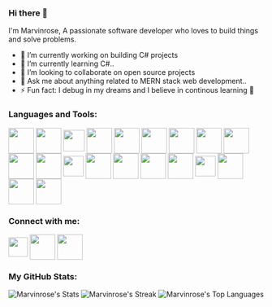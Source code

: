 ### Hi there 👋

I'm Marvinrose, A passionate software developer who loves to build things and solve problems.

- 🔭 I’m currently working on building C# projects
- 🌱 I’m currently learning C#..
- 👯 I’m looking to collaborate on open source projects
- 💬 Ask me about anything related to MERN stack web development.. 
- ⚡ Fun fact: I debug in my dreams and I believe in continous learning 🤭

### Languages and Tools:
<a href="https://www.javascript.com/" target="blank"><img align="center" src="https://github.com/Marvinrose/Marvinrose/assets/105444033/bffbf3e4-b23b-46d6-97a2-d622cbcb9c41" height="50" /></a>  <a href="https://react.dev/" target="blank"><img align="center" src="https://github.com/Marvinrose/Marvinrose/assets/105444033/e5e37f49-b6a4-44c9-8aaf-c7cf77df9185" height="50" /></a>   <a href="https://getbootstrap.com/" target="blank"><img align="center" src="https://github.com/Marvinrose/Marvinrose/assets/105444033/a20aae8f-8931-4063-9655-eb89906138ad" height="42" /></a>      <a href="https://nodejs.org/en" target="blank"><img align="center" src="https://github.com/Marvinrose/Marvinrose/assets/105444033/936af5e2-73e3-4d49-ab64-b20299c2f09d" height="50" /></a>       <a href="https://www.mysql.com/" target="blank"><img align="center" src="https://github.com/Marvinrose/Marvinrose/assets/105444033/81f40465-d518-4611-98fd-f356cc6bc09c" height="50" /></a>    <a href="https://www.figma.com/" target="blank"><img align="center" src="https://github.com/Marvinrose/Marvinrose/assets/105444033/e8331f1c-db09-45dd-bcb8-d2ef39869113" height="50" /></a>   <a href="https://www.adobe.com/" target="blank"><img align="center" src="https://github.com/Marvinrose/Marvinrose/assets/105444033/df2603fa-0393-4f2b-b8fb-7d2285f95a93" height="50" /></a>     <a href="https://www.w3schools.com/css/" target="blank"><img align="center" src="https://github.com/Marvinrose/Marvinrose/assets/105444033/00b20fb4-676e-4297-a23a-0b106b6c50f7" height="50" /></a>    <a href="https://www.w3schools.com/html/" target="blank"><img align="center" src="https://github.com/Marvinrose/Marvinrose/assets/105444033/ef3b4682-ad61-42c8-9faa-19be224dadaf" height="50" /></a>   <a href="https://redux-toolkit.js.org/" target="blank"><img align="center" src="https://github.com/Marvinrose/Marvinrose/assets/105444033/dd479fd5-e510-41b3-b46c-a7f051377f92" height="50" /></a>  <a href="https://www.mongodb.com/" target="blank"><img align="center" src="https://github.com/Marvinrose/Marvinrose/assets/105444033/15895687-2929-420a-a43a-8886f0ee9796" height="50" /></a>    <a href="http://aws.amazon.com/" target="blank"><img align="center" src="https://github.com/Marvinrose/Marvinrose/assets/105444033/3e2bee2c-bbdc-4751-8c0f-a78c2fe1186a" height="40" /></a>     <a href="https://www.postman.com/" target="blank"><img align="center" src="https://github.com/Marvinrose/Marvinrose/assets/105444033/c72f705e-e087-4bc0-84ed-791041f3eb02" height="50" /></a>   <a href="http://vercel.com/" target="blank"><img align="center" src="https://github.com/Marvinrose/Marvinrose/assets/105444033/5557f513-e1a9-4210-b42c-0b145dd78d38" height="50" /></a>    <a href="http://www.netlify.com/" target="blank"><img align="center" src="https://github.com/Marvinrose/Marvinrose/assets/105444033/7afa4c68-927b-4311-b2cf-6db2163ddf57" height="50" /></a>   <a href="https://render.com/" target="blank"><img align="center" src="https://github.com/Marvinrose/Marvinrose/assets/105444033/49047a63-4dd1-4234-a538-3508166b33df" height="50" /></a>    <a href="https://mui.com/" target="blank"><img align="center" src="https://github.com/Marvinrose/Marvinrose/assets/105444033/18ca92c3-9263-4e88-92cf-02685c02c8d6" height="40" /></a>    <a href="https://learn.microsoft.com/en-us/dotnet/csharp/" target="blank"><img align="center" src="https://github.com/Marvinrose/Marvinrose/assets/105444033/c145144a-87d0-4e9f-a6a0-3aa4dcebe292" height="50" /></a>    <a href="https://git-scm.com/" target="blank"><img align="center" src="https://github.com/Marvinrose/Marvinrose/assets/105444033/2873f1e4-bddf-4b6a-b517-336a562efb8a" height="50" /></a>      <a href="https://tailwindcss.com/" target="blank"><img align="center" src="https://github.com/Marvinrose/Marvinrose/assets/105444033/1e7c2612-5fae-40fb-ac15-1d9a0c373f96" height="50" /></a> 
### Connect with me:
<a href="https://twitter.com/rozzey_marvin" target="blank"><img align="center" src="https://github.com/Marvinrose/Marvinrose/assets/105444033/4416b229-b265-4028-bbba-45ecaf8f20e4" height="38" /></a>   <a href="https://www.linkedin.com/in/marvinrose-chibuezem-3a65b221b" target="blank"><img align="center" src="https://github.com/Marvinrose/Marvinrose/assets/105444033/dad4e4cc-f4f3-4e63-8cb2-b4f9a9cf76f3" height="50" /></a>
   <a href="mailto:rozzeymarvin32@gmail.com" target="blank"><img align="center" src="https://github.com/Marvinrose/Marvinrose/assets/105444033/f310c671-6aa7-44a0-b52b-cf54c51e84bb" height="50" /></a>   

### My GitHub Stats:
![Marvinrose's Stats](https://github-readme-stats.vercel.app/api?username=Marvinrose&theme=radical&show_icons=true&hide_border=true&count_private=true)
![Marvinrose's Streak](https://github-readme-streak-stats.herokuapp.com/?user=Marvinrose&theme=radical&hide_border=true)
![Marvinrose's Top Languages](https://github-readme-stats.vercel.app/api/top-langs/?username=Marvinrose&theme=radical&show_icons=true&hide_border=true&layout=compact)


